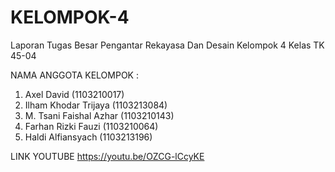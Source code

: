 # KELOMPOK-4
Laporan Tugas Besar Pengantar Rekayasa Dan Desain Kelompok 4 Kelas TK 45-04

NAMA ANGGOTA KELOMPOK :
1. Axel David (1103210017)
2. Ilham Khodar Trijaya (1103213084)
3. M. Tsani Faishal Azhar (1103210143)
4. Farhan Rizki Fauzi (1103210064)
5. Haldi Alfiansyach (1103213196)

LINK YOUTUBE
https://youtu.be/OZCG-lCcyKE
